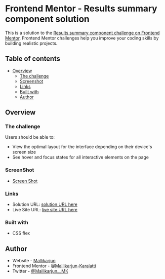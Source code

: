 # Frontend Mentor - Results summary component solution

This is a solution to the [Results summary component challenge on Frontend Mentor](https://www.frontendmentor.io/challenges/results-summary-component-CE_K6s0maV). Frontend Mentor challenges help you improve your coding skills by building realistic projects. 

## Table of contents

- [Overview](#overview)
  - [The challenge](#the-challenge)
  - [Screenshot](#screenshot)
  - [Links](#links)
  - [Built with](#built-with)
  - [Author](#author)


## Overview

### The challenge

Users should be able to:

- View the optimal layout for the interface depending on their device's screen size
- See hover and focus states for all interactive elements on the page

### ScreenShot
 - [Screen Shot](C:\MProjecto\HTMl+CSS\results-summary-component-main\result-compo-sc.jpg)

### Links

- Solution URL: [solution URL here](https://github.com/Mallikarjun-Karalatti/results-summary-component-main)
- Live Site URL: [live site URL here](https://mallikarjun-karalatti.github.io/results-summary-component-main/)

### Built with
- CSS flex


## Author

- Website - [Mallikarjun](https://github.com/Mallikarjun-Karalatti)
- Frontend Mentor - [@Mallikarjun-Karalatti](https://www.frontendmentor.io/profile/Mallikarjun-Karalatti)
- Twitter - [@Mallikarjun__MK](https://twitter.com/Mallikarjun__MK)
